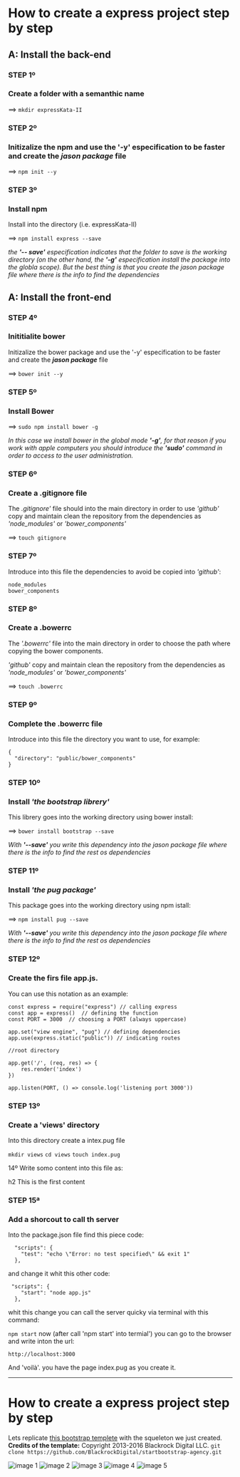 # How to create a express project step by step

## A: Install the back-end

### STEP 1º
### Create a folder with a semanthic name

==>  `mkdir expressKata-II`

### STEP 2º
### Initizalize the npm and use the '-y' especification to be faster and create the ***jason package*** file

==>  `npm init --y`

### STEP 3º
### Install npm

Install into the directory (i.e. expressKata-II)

==>  `npm install express --save`

*the ***'-- save'*** especification indicates that the folder to save is the working directory (on the other hand, the ***'-g'*** especification install the package into the globla scope). But the best thing is that you create the jason package file where there is the info to find the dependencies*

## A: Install the front-end

### STEP 4º
### Inititialite bower
Initizalize the bower package and use the '-y' especification to be faster and create the ***jason package*** file

==>  `bower init --y`

### STEP 5º
### Install Bower

==>  `sudo npm install bower -g`

*In this case we install bower in the global mode ***'-g'***, for that reason if you work with apple computers you should introduce the ***'sudo'*** command in order to access to the user administration.*

### STEP 6º
### Create a .gitignore file

The *.gitignore'* file should into the main directory in order to use *'github'* copy and maintain clean the repository from the dependencies as *'node_modules'* or *'bower_components'*

==>  `touch gitignore`

### STEP 7º
Introduce into this file the dependencies to avoid be copied into *'github'*:

```
node_modules
bower_components
```

### STEP 8º
### Create a .bowerrc

The *'.bowerrc'* file into the main directory in order to choose the path where copying the bower components.

*'github'* copy and maintain clean the repository from the dependencies as *'node_modules'* or *'bower_components'*

==>  `touch .bowerrc`

### STEP 9º
### Complete the .bowerrc file
Introduce into this file the directory you want to use, for example:

```
{
  "directory": "public/bower_components"
}
```

### STEP 10º
### Install *'the bootstrap librery'*

This librery goes into the working directory using bower install:

==>  `bower install bootstrap --save`

*With ***'--save'*** you write this dependency into the jason package file where there is the info to find the rest os dependencies*


### STEP 11º
### Install *'the pug package'*

This package goes into the working directory using npm istall:

==>  `npm install pug --save`

*With ***'--save'*** you write this dependency into the jason package file where there is the info to find the rest os dependencies*

### STEP 12º
### Create the firs file app.js.

You can use this notation as an example:

```
const express = require("express") // calling express
const app = express()  // defining the function
const PORT = 3000  // choosing a PORT (always uppercase)

app.set("view engine", "pug") // defining dependencies
app.use(express.static("public")) // indicating routes

//root directory

app.get('/', (req, res) => {
    res.render('index')
})

app.listen(PORT, () => console.log('listening port 3000'))
```

### STEP 13º
### Create a 'views' directory

Into this directory create a intex.pug file

`mkdir views`
`cd views`
`touch index.pug`

14º Write somo content into this file as:

h2 This is the first content


### STEP 15ª
### Add a shorcout to call th server

Into the package.json file find this piece code:

```
  "scripts": {
    "test": "echo \"Error: no test specified\" && exit 1"
  },
```

and change it whit this other code:

```
 "scripts": {
    "start": "node app.js"
  },
```

whit this change you can call the server quicky via terminal with this command:

`npm start`
now (after call 'npm start' into termial') you can go to the browser and write inton the url:

`http://localhost:3000`

And 'voilà'. you have the page index.pug as you create it.

---------------------

# How to create a express project step by step

Lets replicate [this bootstrap templete](https://blackrockdigital.github.io/startbootstrap-agency/) with the squeleton we just created.
**Credits of the template:**
Copyright 2013-2016 Blackrock Digital LLC.
`git clone https://github.com/BlackrockDigital/startbootstrap-agency.git`

![image 1](/screenshots/1.png)
![image 2](/screenshots/2.png)
![image 3](/screenshots/3.png)
![image 4](/screenshots/4.png)
![image 5](/screenshots/5.png)






